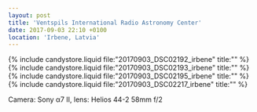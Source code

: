 ```yaml
---
layout: post
title: 'Ventspils International Radio Astronomy Center'
date: 2017-09-03 22:10 +0100
location: 'Irbene, Latvia'
---
```


{% include candystore.liquid file:"20170903_DSC02192_irbene" title:"" %}
{% include candystore.liquid file:"20170903_DSC02193_irbene" title:"" %}
{% include candystore.liquid file:"20170903_DSC02195_irbene" title:"" %}
{% include candystore.liquid file:"20170903_DSC02217_irbene" title:"" %}

Camera: Sony α7 II, lens: Helios 44-2 58mm f/2
